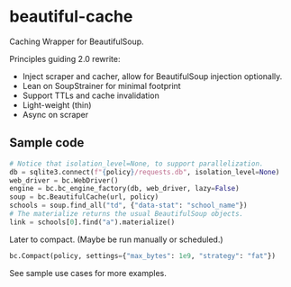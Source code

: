 # beautiful-cache
Caching Wrapper for BeautifulSoup.

Principles guiding 2.0 rewrite:
- Inject scraper and cacher, allow for BeautifulSoup injection optionally.
- Lean on SoupStrainer for minimal footprint
- Support TTLs and cache invalidation
- Light-weight (thin)
- Async on scraper

## Sample code
```python
# Notice that isolation_level=None, to support parallelization.
db = sqlite3.connect(f"{policy}/requests.db", isolation_level=None)
web_driver = bc.WebDriver()
engine = bc.bc_engine_factory(db, web_driver, lazy=False)
soup = bc.BeautifulCache(url, policy)
schools = soup.find_all("td", {"data-stat": "school_name"})
# The materialize returns the usual BeautifulSoup objects.
link = schools[0].find("a").materialize()
```

Later to compact.  (Maybe be run manually or scheduled.)
```python
bc.Compact(policy, settings={"max_bytes": 1e9, "strategy": "fat"})
```

See sample use cases for more examples.

